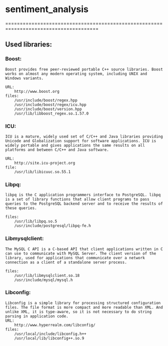 # sentiment_analysis
======================================================================================
## Used libraries:

### Boost:
    Boost provides free peer-reviewed portable C++ source libraries. Boost works on almost any modern operating system, including UNIX and Windows variants.
    
    URL:
	    http://www.boost.org
    files:
        /usr/include/boost/regex.hpp
	    /usr/include/boost/regex/icu.hpp
	    /usr/include/boost/version.hpp
	    /usr/lib/libboost_regex.so.1.57.0

### ICU:
    ICU is a mature, widely used set of C/C++ and Java libraries providing Unicode and Globalization support for software applications. ICU is widely portable and gives applications the same results on all platforms and between C/C++ and Java software.
    
    URL:
	    http://site.icu-project.org
    file:
	    /usr/lib/libicuuc.so.55.1


### Libpq:
	libpq is the C application programmers interface to PostgreSQL. libpq is a set of library functions that allow client programs to pass queries to the PostgreSQL backend server and to receive the results of these queries.
	
	files:
	    /usr/lib/libpq.so.5
	    /usr/include/postgresql/libpq-fe.h
	    
### Libmysqlclient:
	The MySQL C API is a C-based API that client applications written in C can use to communicate with MySQL Server. The client version of the library, used for applications that communicate over a network connection as a client of a standalone server process.
	
	files:
	    /usr/lib/libmysqlclient.so.18	
	    /usr/include/mysql/mysql.h


### Libconfig:
	Libconfig is a simple library for processing structured configuration files. The file format is more compact and more readable than XML. And unlike XML, it is type-aware, so it is not necessary to do string parsing in application code.
	URL:
	    http://www.hyperrealm.com/libconfig/
    files:
	    /usr/local/include/libconfig.h++
	    /usr/local/lib/libconfig++.so.9
